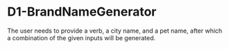 # D1-BrandNameGenerator
The user needs to provide a verb, a city name, and a pet name, after which a combination of the given inputs will be generated.
